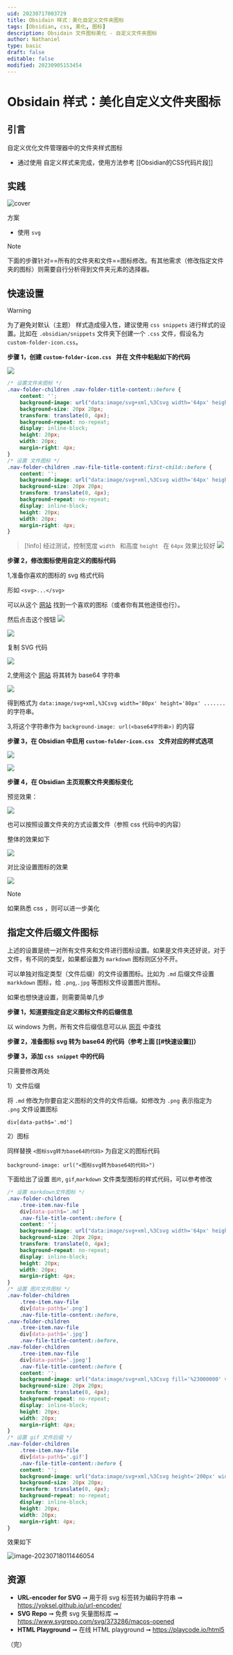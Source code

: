 ```yaml
---
uid: 20230717003729
title: Obsidain 样式：美化自定义文件夹图标
tags: [Obsidian, css, 美化, 图标]
description: Obsidain 文件图标美化 - 自定义文件夹图标
author: Nathaniel
type: basic
draft: false
editable: false
modified: 20230905153454
---
```


# Obsidain 样式：美化自定义文件夹图标

## 引言

自定义优化文件管理器中的文件夹样式图标
- 通过使用 自定义样式来完成，使用方法参考 [[Obsidian的CSS代码片段]]
## 实践

![cover](https://cdn.pkmer.cn/images/image-20230718005419020.png!pkmer)

方案

- 使用 `svg `

 > [!NOTE]
 > 下面的步骤针对==所有的文件夹和文件==图标修改。有其他需求（修改指定文件夹的图标）则需要自行分析得到文件夹元素的选择器。

## 快速设置

 > [!warning]
 > 为了避免对默认（主题） 样式造成侵入性，建议使用 `css snippets` 进行样式的设置。比如在 `.obsidian/snippets` 文件夹下创建一个 `.css` 文件，假设名为 `custom-folder-icon.css`。

**步骤 1，创建 `custom-folder-icon.css ` 并在 文件中粘贴如下的代码**

![](https://cdn.pkmer.cn/images/c084213f7c3b476781922690d084317d.png!pkmer)

```css
/* 设置文件夹图标 */
.nav-folder-children .nav-folder-title-content::before {
	content: '';
	background-image: url("data:image/svg+xml,%3Csvg width='64px' height='64px' viewBox='0 0 32 32' xmlns='http://www.w3.org/2000/svg'%3E%3Ctitle%3Efolder_type_macos_opened%3C/title%3E%3Cpath d='M27.9,6H18.2l-2,4H5V27H30V6ZM28,24H7V12H28Zm.1-14H20.3l1-2H28Z' style='fill:%237bbedb'/%3E%3Cpolygon points='25.9 14 0.3 14 4.1 27 29.7 27 25.9 14' style='fill:%237bbedb'/%3E%3Cpath d='M22.258,25.522a15.725,15.725,0,0,1-7.5-1.516l.473-.75a15.264,15.264,0,0,0,7.027,1.3c0,.082.1-1.533.245-2.413H19.1a21.649,21.649,0,0,1,3.033-9.408h-10.2V28.261H22.649A22.38,22.38,0,0,1,22.258,25.522Z' style='fill:%23c6e9fa;fill-rule:evenodd'/%3E%3Cpath d='M23.285,24.5a10.7,10.7,0,0,0,4.484-1.3l.587.75a12.775,12.775,0,0,1-5.071,1.517,13.6,13.6,0,0,0,.441,2.8h7.337V12.739h-7.81a19.337,19.337,0,0,0-2.968,8.381h3.506a15.409,15.409,0,0,0-.506,3.375Z' style='fill:%2300adee;fill-rule:evenodd'/%3E%3Cpolygon points='16.568 15.087 17.563 15.087 17.563 17.386 16.568 17.386 16.568 15.087 16.568 15.087' style='fill:%2300adee;fill-rule:evenodd'/%3E%3Cpolygon points='24.851 15.087 25.845 15.087 25.845 17.386 24.851 17.386 24.851 15.087 24.851 15.087' style='fill:%23231f20;fill-rule:evenodd'/%3E%3Cpath d='M23.285,24.5a10.7,10.7,0,0,0,4.484-1.3l.587.75a12.775,12.775,0,0,1-5.071,1.517,12.27,12.27,0,0,0,1.354,5.087L23.791,31c-1.549-2.445-1.826-5.739-1.288-8.853H19.1A21.485,21.485,0,0,1,24.084,10l.734.636A19.1,19.1,0,0,0,20.285,21.12h3.506a15.409,15.409,0,0,0-.506,3.375Z' style='fill:%23231f20;fill-rule:evenodd'/%3E%3Cpath d='M22.258,24.56v.962a15.725,15.725,0,0,1-7.5-1.516l.473-.75a15.264,15.264,0,0,0,7.027,1.3Z' style='fill:%2300adee;fill-rule:evenodd'/%3E%3C/svg%3E");
	background-size: 20px 20px;
	transform: translate(0, 4px);
	background-repeat: no-repeat;
	display: inline-block;
	height: 20px;
	width: 20px;
	margin-right: 4px;
}
/* 设置 文件图标 */
.nav-folder-children .nav-file-title-content:first-child::before {
	content: '';
	background-image: url("data:image/svg+xml,%3Csvg width='64px' height='64px' viewBox='0 0 24 24'  xmlns='http://www.w3.org/2000/svg'%3E%3Cpath fill-rule='evenodd' clip-rule='evenodd' d='M0 8C0 5.79086 1.79086 4 4 4H20C22.2091 4 24 5.79086 24 8V16C24 18.2091 22.2091 20 20 20H4C1.79086 20 0 18.2091 0 16V8ZM4 6C2.89543 6 2 6.89543 2 8V16C2 17.1046 2.89543 18 4 18H20C21.1046 18 22 17.1046 22 16V8C22 6.89543 21.1046 6 20 6H4ZM5.68377 8.05132C6.09211 7.9152 6.54174 8.05566 6.8 8.4L9 11.3333L11.2 8.4C11.4583 8.05566 11.9079 7.9152 12.3162 8.05132C12.7246 8.18743 13 8.56957 13 9V15C13 15.5523 12.5523 16 12 16C11.4477 16 11 15.5523 11 15V12L9.8 13.6C9.61115 13.8518 9.31476 14 9 14C8.68524 14 8.38885 13.8518 8.2 13.6L7 12V15C7 15.5523 6.55228 16 6 16C5.44772 16 5 15.5523 5 15V9C5 8.56957 5.27543 8.18743 5.68377 8.05132ZM18 9C18 8.44772 17.5523 8 17 8C16.4477 8 16 8.44772 16 9V12.5858L15.7071 12.2929C15.3166 11.9024 14.6834 11.9024 14.2929 12.2929C13.9024 12.6834 13.9024 13.3166 14.2929 13.7071L16.2929 15.7071C16.6834 16.0976 17.3166 16.0976 17.7071 15.7071L19.7071 13.7071C20.0976 13.3166 20.0976 12.6834 19.7071 12.2929C19.3166 11.9024 18.6834 11.9024 18.2929 12.2929L18 12.5858V9Z' fill='%23000000'/%3E%3C/svg%3E");
	background-size: 20px 20px;
	transform: translate(0, 4px);
	background-repeat: no-repeat;
	display: inline-block;
	height: 20px;
	width: 20px;
	margin-right: 4px;
}

```

 > [!info]
 > 经过测试，控制宽度 `width ` 和高度 `height ` 在 `64px` 效果比较好
 > ![](https://cdn.pkmer.cn/images/bb35df882747e2783ca761f4f5c01263.png!pkmer)

**步骤 2，修改图标使用自定义的图标代码**

1,准备你喜欢的图标的 svg 格式代码

形如 `<svg>...</svg>`

可以从这个 [网站](https://www.svgrepo.com/svg/373286/macos-opened) 找到一个喜欢的图标（或者你有其他途径也行）。

然后点击这个按钮 ![](https://cdn.pkmer.cn/images/83cd4e26be36a8fdd2e03a84b57a0fbb.png!pkmer)

![](https://cdn.pkmer.cn/images/ae07864f5d4a698b8b2fe5c8c848dc62.png!pkmer)

复制 SVG 代码

![](https://cdn.pkmer.cn/images/49e8d1bf9647e6abd7bf9bc00cf95e8f.png!pkmer)

2,使用这个 [网站](https://yoksel.github.io/url-encoder) 将其转为 base64 字符串

![](https://cdn.pkmer.cn/images/447d995b947476cb5a205e5c661c48b6.png!pkmer)

得到格式为 `data:image/svg+xml,%3Csvg width='80px' height='80px' .......` 的字符串。

3,将这个字符串作为 `background-image: url(<base64字符串>)` 的内容

**步骤 3，在 Obsidian 中启用 `custom-folder-icon.css ` 文件对应的样式选项**

![](https://cdn.pkmer.cn/images/99972021cc142ce9b2ad5d93f41258d2.png!pkmer)

![](https://cdn.pkmer.cn/images/228bb3df69496f9bf33f5afbdb98d9cc.png!pkmer)

**步骤 4，在 Obsidian 主页观察文件夹图标变化**

预览效果：

![](https://cdn.pkmer.cn/images/090679bca9169262bf7f114067dd3116.png!pkmer)

也可以按照设置文件夹的方式设置文件（参照 css 代码中的内容）

整体的效果如下

![](https://cdn.pkmer.cn/images/3c40236c1ece0499a453cf567448d8fd.png!pkmer)

对比没设置图标的效果

![](https://cdn.pkmer.cn/images/817fd82519dd8e0948e3046b9806d1cd.png!pkmer)

 > [!NOTE]
 > 如果熟悉 css ，则可以进一步美化

## 指定文件后缀文件图标

上述的设置是统一对所有文件夹和文件进行图标设置。如果是文件夹还好说，对于文件，有不同的类型，如果都设置为 `markdown` 图标则区分不开。

可以单独对指定类型（文件后缀）的文件设置图标。比如为 `.md` 后缀文件设置 `markkdown` 图标，给 `.png`,`.jpg` 等图标文件设置图片图标。

如果也想快速设置，则需要简单几步

**步骤 1，知道要指定自定义图标文件的后缀信息**

以 windows 为例，所有文件后缀信息可以从 [网页](https://support.microsoft.com/en-us/windows/common-file-name-extensions-in-windows-da4a4430-8e76-89c5-59f7-1cdbbc75cb01) 中查找

**步骤 2，准备图标 svg 转为 base64 的代码（参考上面 [[#快速设置]]）**

**步骤 3，添加 `css snippet` 中的代码**

只需要修改两处

1）文件后缀

将 `.md` 修改为你要自定义图标的文件的文件后缀。如修改为 `.png` 表示指定为 `.png` 文件设置图标

```
div[data-path$='.md']
```

2）图标

同样替换 `<图标svg转为base64的代码>` 为自定义的图标代码

```
background-image: url("<图标svg转为base64的代码>")
```

下面给出了设置 `图片`, `gif`,`markdown` 文件类型图标的样式代码，可以参考修改

```css
/* 设置 markdown文件图标 */
.nav-folder-children
	.tree-item.nav-file
	div[data-path$='.md']
	.nav-file-title-content::before {
	content: '';
	background-image: url("data:image/svg+xml,%3Csvg width='64px' height='64px' viewBox='0 0 24 24'  xmlns='http://www.w3.org/2000/svg'%3E%3Cpath fill-rule='evenodd' clip-rule='evenodd' d='M0 8C0 5.79086 1.79086 4 4 4H20C22.2091 4 24 5.79086 24 8V16C24 18.2091 22.2091 20 20 20H4C1.79086 20 0 18.2091 0 16V8ZM4 6C2.89543 6 2 6.89543 2 8V16C2 17.1046 2.89543 18 4 18H20C21.1046 18 22 17.1046 22 16V8C22 6.89543 21.1046 6 20 6H4ZM5.68377 8.05132C6.09211 7.9152 6.54174 8.05566 6.8 8.4L9 11.3333L11.2 8.4C11.4583 8.05566 11.9079 7.9152 12.3162 8.05132C12.7246 8.18743 13 8.56957 13 9V15C13 15.5523 12.5523 16 12 16C11.4477 16 11 15.5523 11 15V12L9.8 13.6C9.61115 13.8518 9.31476 14 9 14C8.68524 14 8.38885 13.8518 8.2 13.6L7 12V15C7 15.5523 6.55228 16 6 16C5.44772 16 5 15.5523 5 15V9C5 8.56957 5.27543 8.18743 5.68377 8.05132ZM18 9C18 8.44772 17.5523 8 17 8C16.4477 8 16 8.44772 16 9V12.5858L15.7071 12.2929C15.3166 11.9024 14.6834 11.9024 14.2929 12.2929C13.9024 12.6834 13.9024 13.3166 14.2929 13.7071L16.2929 15.7071C16.6834 16.0976 17.3166 16.0976 17.7071 15.7071L19.7071 13.7071C20.0976 13.3166 20.0976 12.6834 19.7071 12.2929C19.3166 11.9024 18.6834 11.9024 18.2929 12.2929L18 12.5858V9Z' fill='%23000000'/%3E%3C/svg%3E");
	background-size: 20px 20px;
	transform: translate(0, 4px);
	background-repeat: no-repeat;
	display: inline-block;
	height: 20px;
	width: 20px;
	margin-right: 4px;
}
/* 设置 图片文件图标 */
.nav-folder-children
	.tree-item.nav-file
	div[data-path$='.png']
	.nav-file-title-content::before,
.nav-folder-children
	.tree-item.nav-file
	div[data-path$='.jpg']
	.nav-file-title-content::before,
.nav-folder-children
	.tree-item.nav-file
	div[data-path$='.jpeg']
	.nav-file-title-content::before {
	content: '';
	background-image: url("data:image/svg+xml,%3Csvg fill='%23000000' viewBox='0 0 24 24' id='image' data-name='Flat Line' xmlns='http://www.w3.org/2000/svg' class='icon flat-line'%3E%3Cg id='SVGRepo_bgCarrier' stroke-width='0'%3E%3C/g%3E%3Cg id='SVGRepo_tracerCarrier' stroke-linecap='round' stroke-linejoin='round'%3E%3C/g%3E%3Cg id='SVGRepo_iconCarrier'%3E%3Cpath id='secondary' d='M21,5V19a1,1,0,0,1-.29.71L14,13l-3,3L9,14,3.29,19.71A1,1,0,0,1,3,19V5A1,1,0,0,1,4,4H20A1,1,0,0,1,21,5Z' style='fill: %232ca9bc; stroke-width: 2;'%3E%3C/path%3E%3Cpolyline id='primary' points='20.71 19.71 14 13 11 16 9 14 3.29 19.71' style='fill: none; stroke: %23000000; stroke-linecap: round; stroke-linejoin: round; stroke-width: 2;'%3E%3C/polyline%3E%3Cline id='primary-upstroke' x1='10.95' y1='9' x2='11.05' y2='9' style='fill: none; stroke: %23000000; stroke-linecap: round; stroke-linejoin: round; stroke-width: 2.5;'%3E%3C/line%3E%3Crect id='primary-2' data-name='primary' x='3' y='4' width='18' height='16' rx='1' style='fill: none; stroke: %23000000; stroke-linecap: round; stroke-linejoin: round; stroke-width: 2;'%3E%3C/rect%3E%3C/g%3E%3C/svg%3E");
	background-size: 20px 20px;
	transform: translate(0, 4px);
	background-repeat: no-repeat;
	display: inline-block;
	height: 20px;
	width: 20px;
	margin-right: 4px;
}
/* 设置 gif 文件后缀 */
.nav-folder-children
	.tree-item.nav-file
	div[data-path$='.gif']
	.nav-file-title-content::before {
	content: '';
	background-image: url("data:image/svg+xml,%3Csvg height='200px' width='200px' version='1.1' id='Layer_1' xmlns='http://www.w3.org/2000/svg' xmlns:xlink='http://www.w3.org/1999/xlink' viewBox='0 0 511.999 511.999' xml:space='preserve' fill='%23000000'%3E%3Cg id='SVGRepo_bgCarrier' stroke-width='0'%3E%3C/g%3E%3Cg id='SVGRepo_tracerCarrier' stroke-linecap='round' stroke-linejoin='round'%3E%3C/g%3E%3Cg id='SVGRepo_iconCarrier'%3E%3Cg%3E%3Cpath style='fill:%23415E72;' d='M230.635,504.974c-12.404,4.378-25.433,6.714-38.589,6.93c-15.301,0.888-30.314-4.45-41.614-14.805 c-9.747-10.131-14.949-23.792-14.405-37.837c-0.36-21.992,8.875-43.055,25.289-57.7c15.205-12.396,34.332-18.966,53.947-18.542 c10.908-0.416,21.783,1.569,31.843,5.81l-6.746,18.358c-8.427-3.713-17.582-5.506-26.785-5.242 c-12.844-0.24-25.345,4.145-35.212,12.364c-12.084,11.108-18.838,26.857-18.542,43.271c0,22.664,12.364,35.78,35.964,35.78 c5.498,0.064,10.964-0.888,16.118-2.817l5.994-31.651h-22.288l3.553-17.606h43.463L230.635,504.974z'%3E%3C/path%3E%3Cpath style='fill:%23415E72;' d='M252.579,510.575l17.238-91.231h21.912l-17.422,91.231L252.579,510.575L252.579,510.575z M273.386,394.624c-0.184-7.154,5.458-13.1,12.612-13.293c0.168-0.008,0.336-0.008,0.504,0c6.218-0.2,11.42,4.674,11.62,10.892 c0.008,0.304,0.008,0.608-0.008,0.912c0.064,7.178-5.698,13.052-12.876,13.117c-0.208,0-0.416,0-0.616-0.008 c-5.962,0.264-11.012-4.361-11.276-10.332c-0.016-0.432-0.008-0.864,0.024-1.296L273.386,394.624z'%3E%3C/path%3E%3Cpath style='fill:%23415E72;' d='M301.859,510.575l14.053-74.37h-11.804l3.201-16.854h11.804l0.904-4.69 c1.473-11.66,6.826-22.48,15.205-30.723c6.746-5.57,15.261-8.563,24.008-8.427c4.618-0.232,9.235,0.592,13.493,2.401l-4.121,17.23 c-2.809-1.064-5.802-1.569-8.803-1.497c-10.3,0-16.11,9.555-18.174,21.359l-0.8,4.337h18.918l-3.201,16.854h-18.918l-14.037,74.378 H301.859z'%3E%3C/path%3E%3C/g%3E%3Ccircle style='fill:%2325B6D2;' cx='147.406' cy='207.447' r='99.274'%3E%3C/circle%3E%3Ccircle style='fill:%23E04F5F;' cx='255.996' cy='153.333' r='99.274'%3E%3C/circle%3E%3Cpath style='fill:%23FFFFFF;' d='M364.593,194.555c-52.618,0-95.273-42.655-95.273-95.273s42.655-95.273,95.273-95.273 s95.273,42.655,95.273,95.273l0,0C459.81,151.876,417.187,194.491,364.593,194.555z'%3E%3C/path%3E%3Cpath style='fill:%23AAC1CE;' d='M364.585,8.003c50.409,0,91.271,40.862,91.271,91.271s-40.862,91.271-91.271,91.271 s-91.271-40.862-91.271-91.271l0,0C273.378,48.889,314.208,8.059,364.585,8.003 M364.585,0 c-54.827,0.008-99.274,44.455-99.266,99.282s44.455,99.274,99.282,99.266s99.266-44.447,99.266-99.274 C463.867,44.447,419.428,0,364.585,0C364.593,0,364.593,0,364.585,0z'%3E%3C/path%3E%3C/g%3E%3C/svg%3E");
	background-size: 20px 20px;
	transform: translate(0, 4px);
	background-repeat: no-repeat;
	display: inline-block;
	height: 20px;
	width: 20px;
	margin-right: 4px;
}
```

效果如下

![image-20230718011446054](https://cdn.pkmer.cn/images/image-20230718011446054.png!pkmer)

## 资源

- **URL-encoder for SVG** ➞ 用于将 svg 标签转为编码字符串 ➞ <https://yoksel.github.io/url-encoder/>
- **SVG Repo** ➞ 免费 svg 矢量图标库 ➞ <https://www.svgrepo.com/svg/373286/macos-opened>
- **HTML Playground** ➞ 在线 HTML playground ➞ <https://playcode.io/html5>

（完）